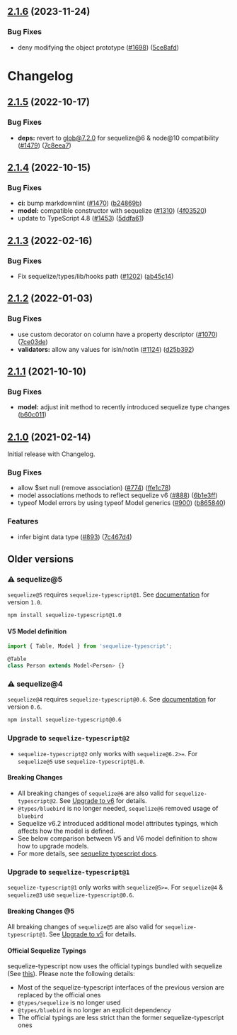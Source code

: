 

## [2.1.6](https://github.com/RobinBuschmann/sequelize-typescript/compare/v2.1.5...v2.1.6) (2023-11-24)


### Bug Fixes

* deny modifying the object prototype ([#1698](https://github.com/RobinBuschmann/sequelize-typescript/issues/1698)) ([5ce8afd](https://github.com/RobinBuschmann/sequelize-typescript/commit/5ce8afdd1671b08c774ce106b000605ba8fccf78))

# Changelog

## [2.1.5](https://github.com/RobinBuschmann/sequelize-typescript/compare/v2.1.4...v2.1.5) (2022-10-17)

### Bug Fixes

- **deps:** revert to glob@7.2.0 for sequelize@6 & node@10 compatibility ([#1479](https://github.com/RobinBuschmann/sequelize-typescript/issues/1479)) ([7c8eea7](https://github.com/RobinBuschmann/sequelize-typescript/commit/7c8eea7bb7f9de5fdb03fef56afb0654808a0d18))

## [2.1.4](https://github.com/RobinBuschmann/sequelize-typescript/compare/v2.1.3...v2.1.4) (2022-10-15)

### Bug Fixes

- **ci:** bump markdownlint ([#1470](https://github.com/RobinBuschmann/sequelize-typescript/issues/1470)) ([b24869b](https://github.com/RobinBuschmann/sequelize-typescript/commit/b24869bc770289c37b9b74f43630aa63eab706b4))
- **model:** compatible constructor with sequelize ([#1310](https://github.com/RobinBuschmann/sequelize-typescript/issues/1310)) ([4f03520](https://github.com/RobinBuschmann/sequelize-typescript/commit/4f03520c4c3076a3d7c6ed6fc4ed76f1c06f9ef7))
- update to TypeScript 4.8 ([#1453](https://github.com/RobinBuschmann/sequelize-typescript/issues/1453)) ([5ddfa61](https://github.com/RobinBuschmann/sequelize-typescript/commit/5ddfa612de51750f0f81e1d8c7e4fc2d03824713))

## [2.1.3](https://github.com/RobinBuschmann/sequelize-typescript/compare/v2.1.2...v2.1.3) (2022-02-16)

### Bug Fixes

- Fix sequelize/types/lib/hooks path ([#1202](https://github.com/RobinBuschmann/sequelize-typescript/issues/1198)) ([ab45c14](https://github.com/RobinBuschmann/sequelize-typescript/commit/ab45c14da8cbd388f7611c0703e1f198e1f4541b))

## [2.1.2](https://github.com/RobinBuschmann/sequelize-typescript/compare/v2.1.1...v2.1.2) (2022-01-03)

### Bug Fixes

- use custom decorator on column have a property descriptor ([#1070](https://github.com/RobinBuschmann/sequelize-typescript/issues/1070)) ([7ce03de](https://github.com/RobinBuschmann/sequelize-typescript/commit/7ce03de76b465172994f41a55058ea49f3ce27c3))
- **validators:** allow any values for isIn/notIn ([#1124](https://github.com/RobinBuschmann/sequelize-typescript/issues/1124)) ([d25b392](https://github.com/RobinBuschmann/sequelize-typescript/commit/d25b39282d2a49e4e5cf286100344e7d1fda3c84))

## [2.1.1](https://github.com/RobinBuschmann/sequelize-typescript/compare/v2.1.0...v2.1.1) (2021-10-10)

### Bug Fixes

- **model:** adjust init method to recently introduced sequelize type changes ([b60c011](https://github.com/RobinBuschmann/sequelize-typescript/commit/b60c011be2e971e56cb783d4ade994965faab916))

## [2.1.0](https://github.com/RobinBuschmann/sequelize-typescript/compare/v2.0.0-beta.1...v2.1.0) (2021-02-14)

Initial release with Changelog.

### Bug Fixes

- allow $set null (remove association) ([#774](https://github.com/RobinBuschmann/sequelize-typescript/issues/774)) ([ffe1c78](https://github.com/RobinBuschmann/sequelize-typescript/commit/ffe1c78df73df7f287b8ce345d6ac0df30283723))
- model associations methods to reflect sequelize v6 ([#888](https://github.com/RobinBuschmann/sequelize-typescript/issues/888)) ([6b1e3ff](https://github.com/RobinBuschmann/sequelize-typescript/commit/6b1e3fffd974f087be2e18258306f81860923ba3))
- typeof Model errors by using typeof Model generics ([#900](https://github.com/RobinBuschmann/sequelize-typescript/issues/900)) ([b865840](https://github.com/RobinBuschmann/sequelize-typescript/commit/b8658404f12e7a44893c9b8652714473bb25f495))

### Features

- infer bigint data type ([#893](https://github.com/RobinBuschmann/sequelize-typescript/issues/893)) ([7c467d4](https://github.com/RobinBuschmann/sequelize-typescript/commit/7c467d404a200b3153cc7aa2605d1e542bef3da9))

## Older versions

### ⚠️ sequelize@5

`sequelize@5` requires `sequelize-typescript@1`. See
[documentation](https://github.com/RobinBuschmann/sequelize-typescript/tree/1.0.0) for version `1.0`.

```sh
npm install sequelize-typescript@1.0
```

#### V5 Model definition

```typescript
import { Table, Model } from 'sequelize-typescript';

@Table
class Person extends Model<Person> {}
```

### ⚠️ sequelize@4

`sequelize@4` requires `sequelize-typescript@0.6`. See
[documentation](https://github.com/RobinBuschmann/sequelize-typescript/tree/0.6.X) for version `0.6`.

```sh
npm install sequelize-typescript@0.6
```

### Upgrade to `sequelize-typescript@2`

- `sequelize-typescript@2` only works with `sequelize@6.2>=`.
  For `sequelize@5` use `sequelize-typescript@1.0`.

#### Breaking Changes

- All breaking changes of `sequelize@6` are also valid for `sequelize-typescript@2`.
  See [Upgrade to v6](https://sequelize.org/master/manual/upgrade-to-v6.html) for details.
- `@types/bluebird` is no longer needed, `sequelize@6` removed usage of `bluebird`
- Sequelize v6.2 introduced additional model attributes typings, which affects how the model is defined.
- See below comparison between V5 and V6 model definition to show how to upgrade models.
- For more details, see [sequelize typescript docs](https://sequelize.org/master/manual/typescript.html).

### Upgrade to `sequelize-typescript@1`

`sequelize-typescript@1` only works with `sequelize@5>=`.
For `sequelize@4` & `sequelize@3` use `sequelize-typescript@0.6`.

#### Breaking Changes @5

All breaking changes of `sequelize@5` are also valid for `sequelize-typescript@1`.
See [Upgrade to v5](https://sequelize.org/v5/manual/upgrade-to-v5.html) for details.

#### Official Sequelize Typings

sequelize-typescript now uses the official typings bundled with sequelize
(See [this](https://sequelize.org/v5/manual/upgrade-to-v5.html#typescript-support)).
Please note the following details:

- Most of the sequelize-typescript interfaces of the previous version are replaced by the official ones
- `@types/sequelize` is no longer used
- `@types/bluebird` is no longer an explicit dependency
- The official typings are less strict than the former sequelize-typescript ones
